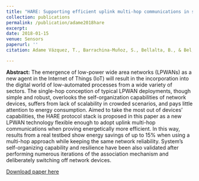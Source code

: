 ```yaml
---
title: "HARE: Supporting efficient uplink multi-hop communications in self-organizing LPWANs"
collection: publications
permalink: /publication/adame2018hare
excerpt:
date: 2018-01-15
venue: Sensors
paperurl: ''
citation: Adame Vázquez, T., Barrachina-Muñoz, S., Bellalta, B., & Bel, A. (2018). HARE: Supporting efficient uplink multi-hop communications in self-organizing LPWANs. Sensors, 18(1), 115.

---
```

**Abstract:** The emergence of low-power wide area networks (LPWANs) as a new agent in the Internet of Things (IoT) will result in the incorporation into the digital world of low-automated processes from a wide variety of sectors. The single-hop conception of typical LPWAN deployments, though simple and robust, overlooks the self-organization capabilities of network devices, suffers from lack of scalability in crowded scenarios, and pays little attention to energy consumption. Aimed to take the most out of devices’ capabilities, the HARE protocol stack is proposed in this paper as a new LPWAN technology flexible enough to adopt uplink multi-hop communications when proving energetically more efficient. In this way, results from a real testbed show energy savings of up to 15% when using a multi-hop approach while keeping the same network reliability. System’s self-organizing capability and resilience have been also validated after performing numerous iterations of the association mechanism and deliberately switching off network devices.

[Download paper here](https://www.mdpi.com/1424-8220/18/1/115)